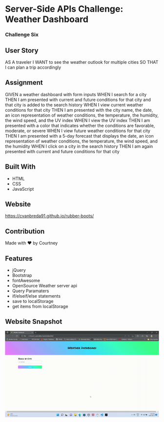 # Server-Side APIs Challenge: Weather Dashboard
### Challenge Six

## User Story
AS A traveler
I WANT to see the weather outlook for multiple cities
SO THAT I can plan a trip accordingly

## Assignment
GIVEN a weather dashboard with form inputs
WHEN I search for a city
THEN I am presented with current and future conditions for that city and that city is added to the search history
WHEN I view current weather conditions for that city
THEN I am presented with the city name, the date, an icon representation of weather conditions, the temperature, the humidity, the wind speed, and the UV index
WHEN I view the UV index
THEN I am presented with a color that indicates whether the conditions are favorable, moderate, or severe
WHEN I view future weather conditions for that city
THEN I am presented with a 5-day forecast that displays the date, an icon representation of weather conditions, the temperature, the wind speed, and the humidity
WHEN I click on a city in the search history
THEN I am again presented with current and future conditions for that city

## Built With
- HTML
- CSS
- JavaScript

## Website
https://cvanbreda91.github.io/rubber-boots/

## Contribution
Made with ❤️ by Courtney

## Features
- jQuery
- Bootstrap
- fontAwesome
- OpenSource Weather server api
- Query Paramaters
- if/elseif/else statements
- save to localStorage
- get items from localStorage

## Website Snapshot
![website-image](https://github.com/cvanbreda91/rubber-boots/blob/main/assets/images/Website.gif)
